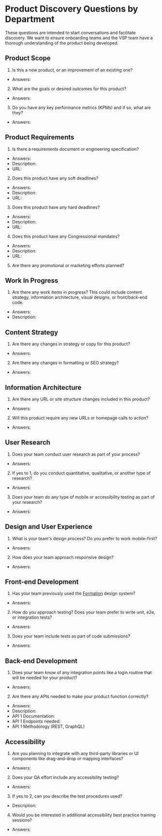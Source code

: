 # Product Discovery Questions by Department
These questions are intended to start conversations and facilitate discovery. We
want to ensure onboarding teams and the VSP team have a thorough understanding
of the product being developed.

## Product Scope
1. Is this a new product, or an improvement of an existing one?
  * Answers:
2. What are the goals or desired outcomes for this product?
  * Answers:
3. Do you have any key performance metrics (KPMs) and if so, what are they?
  * Answers:

## Product Requirements
1. Is there a requirements document or engineering specification?
  * Answers:
  * Description:
  * URL:
2. Does this product have any soft deadlines?
  * Answers:
  * Description:
  * URL:
3. Does this product have any hard deadlines?
  * Answers:
  * Description:
  * URL:
4. Does this product have any Congressional mandates?
  * Answers:
  * Description:
  * URL: 
5. Are there any promotional or marketing efforts planned?

## Work In Progress
1. Are there any work items in progress? This could include content strategy,
   information architecture, visual designs, or front/back-end code.
  * Answers:
  * Description:

## Content Strategy
1. Are there any changes in strategy or copy for this product?
  * Answers:
2. Are there any changes in formatting or SEO strategy?
  * Answers:

## Information Architecture
1. Are there any URL or site structure changes included in this product?
  * Answers:
2. Will this product require any new URLs or homepage calls to action?
  * Answers:

## User Research
1. Does your team conduct user research as part of your process?
  * Answers:
2. If yes to 1, do you conduct quantitative, qualitative, or another type of
   research?
  * Answers:
3. Does your team do any type of mobile or accessibility testing as part of your
   research?
  * Answers:

## Design and User Experience
1. What is your team's design process? Do you prefer to work mobile-first?
  * Answers:
2. How does your team approach responsive design?
  * Answers:

## Front-end Development
1. Has your team previously used the
   [Formation](https://github.com/department-of-veterans-affairs/veteran-facing-services-tools)
design system?
  * Answers:
2. How do you approach testing? Does your team prefer to write unit, e2e, or
   integration tests?
  * Answers:
3. Does your team include tests as part of code submissions?
  * Answers:

## Back-end Development
1. Does your team know of any integration points like a login routine that will
   be needed for your product?
  * Answers:
2. Are there any APIs needed to make your product function correctly?
  * Answers:
  * Description:
  * API 1 Documentation:
  * API 1 Endpoints needed:
  * API 1 Methodology (REST, GraphQL)

## Accessibility
1. Are you planning to integrate with any third-party libraries or UI
   components like drag-and-drop or mapping interfaces?
  * Answers:
2. Does your QA effort include any accessibility testing?
  * Answers:
3. If yes to 2, can you describe the test procedures used?
  * Description:
4. Would you be interested in additional accessibility best practice training
   sessions?
  * Answers:
